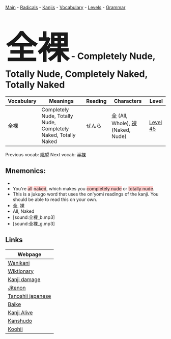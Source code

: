 <style> bigfont {font-size: 100px}</style>
[Main](../README.md) -
[Radicals](../radicals.md) -
[Kanjis](../kanjis.md) -
[Vocabulary](../vocabulary.md) -
[Levels](../levels.md) -
[Grammar](../grammar.md)
# <bigfont> 全裸</bigfont> - Completely Nude, Totally Nude, Completely Naked, Totally Naked 

| Vocabulary | Meanings | Reading | Characters | Level |
| --- | --- | --- | --- | --- |
| 全裸 | Completely Nude, Totally Nude, Completely Naked, Totally Naked | ぜんら |  [全](../kanjis/全.md) (All, Whole), [裸](../kanjis/裸.md) (Naked, Nude) | [Level 45](../levels/wk_level45.md) |

Previous vocab: [眺望](眺望.md) Next vocab: [半裸](半裸.md) 

## Mnemonics:

* 
* You're <span style="background-color:#ffcccb"> all</span> <span style="background-color:#ffcccb"> naked</span>, which makes you <span style="background-color:#ffcccb"> completely nude</span> or <span style="background-color:#ffcccb"> totally nude</span>.
* This is a jukugo word that uses the on'yomi readings of the kanji. You should be able to read this on your own.
* 全, 裸
* All, Naked
* [sound:全裸_b.mp3]
* [sound:全裸_g.mp3]


## Links 

| Webpage |
| --- |
| [Wanikani          ](https://www.wanikani.com/kanji/全裸) |
| [Wiktionary        ](https://en.wiktionary.org/wiki/全裸) |
| [Kanji damage      ](http://www.kanjidamage.com/kanji/search?utf8=✓&q=全裸) |
| [Jitenon           ](https://jitenon.com/kanji/全裸) |
| [Tanoshii japanese ](https://www.tanoshiijapanese.com/dictionary/kanji.cfm?k=全裸) |
| [Baike             ](https://baike.baidu.com/item/全裸) |
| [Kanji Alive       ](https://app.kanjialive.com/全裸) |
| [Kanshudo          ](https://www.kanshudo.com/searchmn?q=全裸) |
| [Koohii            ](https://kanji.koohii.com/study/kanji/全裸) |
